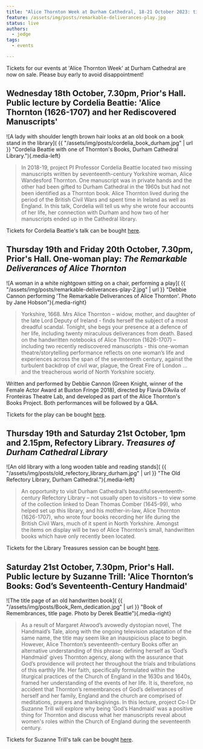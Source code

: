 ```yaml
---
title: "Alice Thornton Week at Durham Cathedral, 18-21 October 2023: tickets now on sale"
feature: /assets/img/posts/remarkable-deliverances-play.jpg
status: live
authors:
  - jedge
tags:
  - events

---
```


Tickets for our events at 'Alice Thornton Week' at  Durham Cathedral are now on sale. Please buy early to avoid disappointment!

## Wednesday 18th October, 7.30pm, Prior's Hall. Public lecture by Cordelia Beattie: 'Alice Thornton (1626-1707) and her Rediscovered Manuscripts'

![A lady with shoulder length brown hair looks at an old book on a book stand in the library]( {{ "/assets/img/posts/cordelia_book_durham.jpg" | url }} "Cordelia Beattie with one of Thornton's Books, Durham Cathedral Library."){.media-left}

> In 2018-19, project PI Professor Cordelia Beattie located two missing manuscripts written by seventeenth-century Yorkshire woman, Alice Wandesford Thornton. One manuscript was in private hands and the other had been gifted to Durham Cathedral in the 1960s but had not been identified as a Thornton book. Alice Thornton lived during the period of the British Civil Wars and spent time in Ireland as well as England. In this talk, Cordelia will tell us why she wrote four accounts of her life, her connection with Durham and how two of her manuscripts ended up in the Cathedral library. 

Tickets for Cordelia Beattie's talk can be bought [here](https://durhamcathedral.ticketsolve.com/ticketbooth/shows/1173646749).

## Thursday 19th and Friday 20th October, 7.30pm, Prior's Hall. One-woman play: *The Remarkable Deliverances of Alice Thornton*

![A woman in a white nightgown sitting on a chair, performing a play]( {{ "/assets/img/posts/remarkable-deliverances-play-2.jpg" | url }} "Debbie Cannon performing 'The Remarkable Deliverances of Alice Thornton'. Photo by Jane Hobson"){.media-right}

> Yorkshire, 1668. Mrs Alice Thornton – widow, mother, and daughter of the late Lord Deputy of Ireland - finds herself the subject of a most dreadful scandal. Tonight, she begs your presence at a defence of her life, including twenty miraculous deliverances from death. Based on the handwritten notebooks of Alice Thornton (1626-1707) – including two recently rediscovered manuscripts - this one-woman theatre/storytelling performance reflects on one woman’s life and experiences across the span of the seventeenth century, against the turbulent backdrop of civil war, plague, the Great Fire of London … and the treacherous world of North Yorkshire society.

Written and performed by Debbie Cannon (Green Knight, winner of the Female Actor Award at Buxton Fringe 2018), directed by Flavia D’Avila of Fronteiras Theatre Lab, and developed as part of the Alice Thornton's Books Project. Both performances will be followed by a Q&A.

Tickets for the play can be bought [here](https://durhamcathedral.ticketsolve.com/ticketbooth/shows/1173644589).

## Thursday 19th and Saturday 21st October, 1pm and 2.15pm, Refectory Library. *Treasures of Durham Cathedral Library*

![An old library with a long wooden table and reading stands]( {{ "/assets/img/posts/old_refectory_library_durham.jpg" | url }} "The Old Refectory Library, Durham Cathedral."){.media-left}

> An opportunity to visit Durham Cathedral’s beautiful seventeenth-century Refectory Library – not usually open to visitors – to view some of the collection linked to Dean Thomas Comber (1645-99), who helped set up this library, and his mother-in-law, Alice Thornton (1626-1707), who wrote four books recording her life during the British Civil Wars, much of it spent in North Yorkshire. Amongst the items on display will be two of Alice Thornton’s small, handwritten books which have only recently been located.

Tickets for the Library Treasures session can be bought [here](https://durhamcathedral.ticketsolve.com/ticketbooth/shows/1173646759/events/428606039?_gl=1*f6qyze*_ga*NzMzMjAxOTUyLjE2OTAzMDI4Mjk.*_ga_GWSJKBCMBZ*MTY5MDM2ODc2OS4yLjEuMTY5MDM2ODc4OS4wLjAuMA..).

## Saturday 21st October, 7.30pm, Prior's Hall. Public lecture by Suzanne Trill: 'Alice Thornton’s Books: God’s Seventeenth-Century Handmaid'

![The title page of an old handwritten book]( {{ "/assets/img/posts/Book_Rem_dedication.jpg" | url }} "Book of Remembrances, title page. Photo by Derek Beattie"){.media-right}

> As a result of Margaret Atwood’s avowedly dystopian novel, The Handmaid’s Tale, along with the ongoing television adaptation of the same name, the title may seem like an inauspicious place to begin. However, Alice Thornton’s seventeenth-century Books offer an alternative understanding of this phrase: defining herself as ‘God’s Handmaid’ gives Thornton agency, along with the assurance that God’s providence will protect her throughout the trials and tribulations of this earthly life. Her faith, specifically formulated within the liturgical practices of the Church of England in the 1630s and 1640s, framed her understanding of the events of her life. It is, therefore, no accident that Thornton’s remembrances of God’s deliverances of herself and her family, England and the church are comprised of meditations, prayers and thanksgivings. In this lecture, project Co-I Dr Suzanne Trill will explore why being ‘God’s Handmaid’ was a positive thing for Thornton and discuss what her manuscripts reveal about women's roles within the Church of England during the seventeenth century.

Tickets for Suzanne Trill's talk can be bought [here](https://durhamcathedral.ticketsolve.com/ticketbooth/shows/1173646766).




